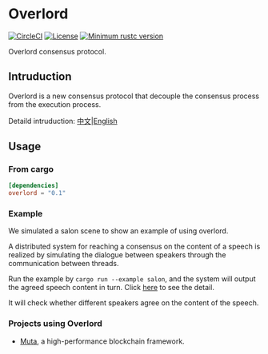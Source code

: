 # Overlord

[![CircleCI](https://circleci.com/gh/cryptape/overlord.svg?style=svg)](https://circleci.com/gh/cryptape/overlord)
[![License](https://img.shields.io/badge/license-MIT-green.svg)](LICENSE.md)
[![Minimum rustc version](https://img.shields.io/badge/rustc-1.40+-informational.svg)](https://github.com/cryptape/overlord/blob/master/rust-toolchain)

Overlord consensus protocol.

## Intruduction

Overlord is a new consensus protocol that decouple the consensus process from the execution process.

Detaild intruduction: [中文](./docs/architecture_zh.md)|[English](./docs/architecture_en.md)

## Usage

### From cargo

```toml
[dependencies]
overlord = "0.1"
```

### Example

We simulated a salon scene to show an example of using overlord.

A distributed system for reaching a consensus on the content of a speech is realized by simulating the dialogue between speakers through the communication between threads.

Run the example by `cargo run --example salon`, and the system will output the agreed speech content in turn. Click [here](./examples/salon.rs) to see the detail.

It will check whether different speakers agree on the content of the speech.

### Projects using Overlord

* [Muta](https://github.com/nervosnetwork/muta), a high-performance blockchain framework.
